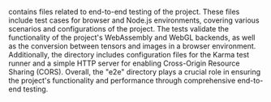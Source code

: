 contains files related to end-to-end testing of the project. These files include test cases for browser and Node.js environments, covering various scenarios and configurations of the project. The tests validate the functionality of the project's WebAssembly and WebGL backends, as well as the conversion between tensors and images in a browser environment. Additionally, the directory includes configuration files for the Karma test runner and a simple HTTP server for enabling Cross-Origin Resource Sharing (CORS). Overall, the "e2e" directory plays a crucial role in ensuring the project's functionality and performance through comprehensive end-to-end testing.